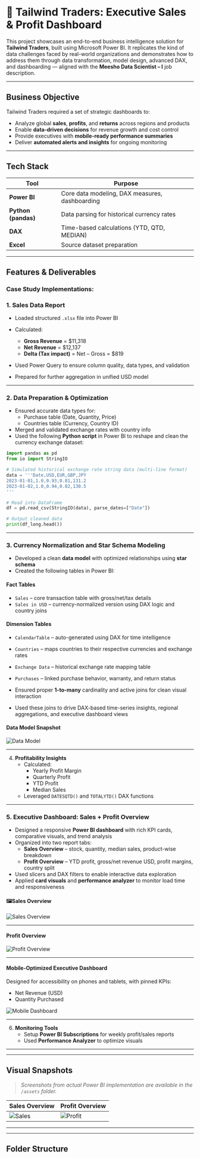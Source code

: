 # 🛒 Tailwind Traders: Executive Sales & Profit Dashboard 

This project showcases an end-to-end business intelligence solution for **Tailwind Traders**, built using Microsoft Power BI. It replicates the kind of data challenges faced by real-world organizations and demonstrates how to address them through data transformation, model design, advanced DAX, and dashboarding — aligned with the **Meesho Data Scientist – I** job description.

---

##  Business Objective

Tailwind Traders required a set of strategic dashboards to:

- Analyze global **sales**, **profits**, and **returns** across regions and products
- Enable **data-driven decisions** for revenue growth and cost control
- Provide executives with **mobile-ready performance summaries**
- Deliver **automated alerts and insights** for ongoing monitoring

---

##  Tech Stack

| Tool          | Purpose                                      |
|---------------|----------------------------------------------|
| **Power BI**  | Core data modeling, DAX measures, dashboarding |
| **Python (pandas)** | Data parsing for historical currency rates |
| **DAX**       | Time-based calculations (YTD, QTD, MEDIAN)   |
| **Excel**     | Source dataset preparation                   |

---

##  Features & Deliverables

###  Case Study Implementations:

   ### 1. **Sales Data Report**
- Loaded structured `.xlsx` file into Power BI
- Calculated:
  - **Gross Revenue** = \$11,318
  - **Net Revenue** = \$12,137
  - **Delta (Tax impact)** = Net – Gross = \$819
    
- Used Power Query to ensure column quality, data types, and validation
- Prepared for further aggregation in unified USD model

---

   ### 2. **Data Preparation & Optimization**
- Ensured accurate data types for:
  - Purchase table (Date, Quantity, Price)
  - Countries table (Currency, Country ID)
- Merged and validated exchange rates with country info
- Used the following **Python script** in Power BI to reshape and clean the currency exchange dataset:

```python
import pandas as pd
from io import StringIO

# Simulated historical exchange rate string data (multi-line format)
data = '''Date,USD,EUR,GBP,JPY
2023-01-01,1.0,0.93,0.81,131.2
2023-01-02,1.0,0.94,0.82,130.5
'''

# Read into DataFrame
df = pd.read_csv(StringIO(data), parse_dates=["Date"])

# Output cleaned data
print(df_long.head())
```

---

### 3. **Currency Normalization and Star Schema Modeling**

- Developed a clean **data model** with optimized relationships using **star schema**
- Created the following tables in Power BI:

####  Fact Tables
- `Sales` – core transaction table with gross/net/tax details
- `Sales in USD` – currency-normalized version using DAX logic and country joins

####  Dimension Tables
- `CalendarTable` – auto-generated using DAX for time intelligence
- `Countries` – maps countries to their respective currencies and exchange rates
- `Exchange Data` – historical exchange rate mapping table
- `Purchases` – linked purchase behavior, warranty, and return status

- Ensured proper **1-to-many** cardinality and active joins for clean visual interaction
- Used these joins to drive DAX-based time-series insights, regional aggregations, and executive dashboard views

####  Data Model Snapshot

![Data Model](assets/s3.png)

---

4. **Profitability Insights**
   - Calculated:
     - Yearly Profit Margin
     - Quarterly Profit
     - YTD Profit
     - Median Sales
   - Leveraged `DATESQTD()` and `TOTALYTD()` DAX functions
---

### 5. **Executive Dashboard: Sales + Profit Overview**

- Designed a responsive **Power BI dashboard** with rich KPI cards, comparative visuals, and trend analysis
- Organized into two report tabs:
  -  **Sales Overview** – stock, quantity, median sales, product-wise breakdown
  -  **Profit Overview** – YTD profit, gross/net revenue USD, profit margins, country split
- Used slicers and DAX filters to enable interactive data exploration
- Applied **card visuals** and **performance analyzer** to monitor load time and responsiveness

#### 🖼Sales Overview

![Sales Overview](assets/sales_overview.png)

---

####  Profit Overview

![Profit Overview](assets/profit_overview.png)

---

#### Mobile-Optimized Executive Dashboard

Designed for accessibility on phones and tablets, with pinned KPIs:

- Net Revenue (USD)
- Quantity Purchased

![Mobile Dashboard](assets/mobile_dashboard.png)

---
6. **Monitoring Tools**
   - Setup **Power BI Subscriptions** for weekly profit/sales reports
   - Used **Performance Analyzer** to optimize visuals

---
---
## Visual Snapshots

> _Screenshots from actual Power BI implementation are available in the `/assets` folder._

| Sales Overview | Profit Overview |
|----------------|------------------|
| ![Sales](assets/sales_overview.png) | ![Profit](assets/profit_overview.png) |

---
---
##  Folder Structure

